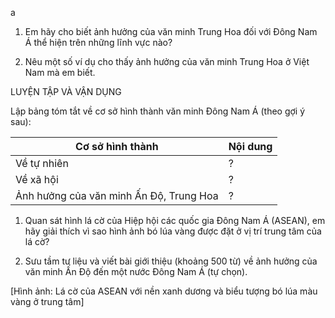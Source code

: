 a
1. Em hãy cho biết ảnh hưởng của văn minh Trung Hoa đối với Đông Nam Á thể hiện trên những lĩnh vực nào?

2. Nêu một số ví dụ cho thấy ảnh hưởng của văn minh Trung Hoa ở Việt Nam mà em biết.

LUYỆN TẬP VÀ VẬN DỤNG

Lập bảng tóm tắt về cơ sở hình thành văn minh Đông Nam Á (theo gợi ý sau):

Cơ sở hình thành | Nội dung
--- | ---
Về tự nhiên | ?
Về xã hội | ?
Ảnh hưởng của văn minh Ấn Độ, Trung Hoa | ?

1. Quan sát hình lá cờ của Hiệp hội các quốc gia Đông Nam Á (ASEAN), em hãy giải thích vì sao hình ảnh bó lúa vàng được đặt ở vị trí trung tâm của lá cờ?

2. Sưu tầm tư liệu và viết bài giới thiệu (khoảng 500 từ) về ảnh hưởng của văn minh Ấn Độ đến một nước Đông Nam Á (tự chọn).

[Hình ảnh: Lá cờ của ASEAN với nền xanh dương và biểu tượng bó lúa màu vàng ở trung tâm]
